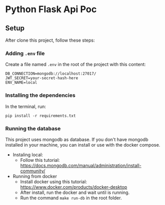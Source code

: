 # Python Flask Api Poc

## Setup

After clone this project, follow these steps:

### Adding `.env` file

Create a file named `.env` in the root of the project with this content:

```
DB_CONNECTION=mongodb://localhost:27017/
JWT_SECRET=your-secret-hash-here
ENV_NAME=local
```

### Installing the dependencies

In the terminal, run:

```
pip install -r requirements.txt
```

### Running the database

This project uses mongodb as database. If you don't have mongodb installed in your machine, you can install or
use with the docker compose.

- Instaling local:
    - Follow this tutorial: https://docs.mongodb.com/manual/administration/install-community/
- Running from docker
    - Install docker using this tutorial: https://www.docker.com/products/docker-desktop
    - After install, run the docker and wait until is running.
    - Run the command `make run-db` in the root folder.